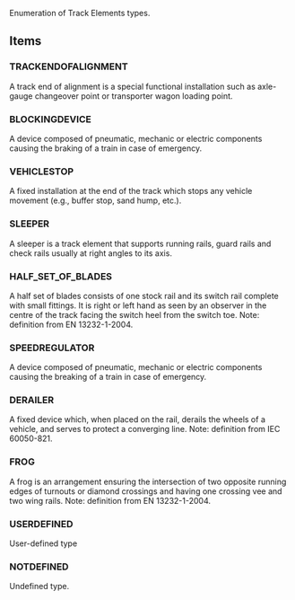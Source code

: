 Enumeration of Track Elements types.

## Items

### TRACKENDOFALIGNMENT
A track end of alignment is a special functional installation such as axle-gauge changeover point or transporter wagon loading point.

### BLOCKINGDEVICE
A device composed of pneumatic, mechanic or electric components causing the braking of a train in case of emergency.

### VEHICLESTOP
A fixed installation at the end of the track which stops any vehicle movement (e.g., buffer stop, sand hump, etc.).

### SLEEPER
A sleeper is a track element that supports running rails, guard rails and check rails usually at right angles to its axis.

### HALF_SET_OF_BLADES
A half set of blades consists of one stock rail and its switch rail complete with small fittings. It is right or left hand as seen by an observer in the centre of the track facing the switch heel from the switch toe.
Note: definition from EN 13232-1-2004.

### SPEEDREGULATOR
A device composed of pneumatic, mechanic or electric components causing the breaking of a train in case of emergency.

### DERAILER
A fixed device which, when placed on the rail, derails the wheels of a vehicle, and serves to protect a converging line.
Note: definition from IEC 60050-821.

### FROG
A frog is an arrangement ensuring the intersection of two opposite running edges of turnouts or diamond crossings and having one crossing vee and two wing rails.
Note: definition from EN 13232-1-2004.

### USERDEFINED
User-defined type

### NOTDEFINED
Undefined type.
